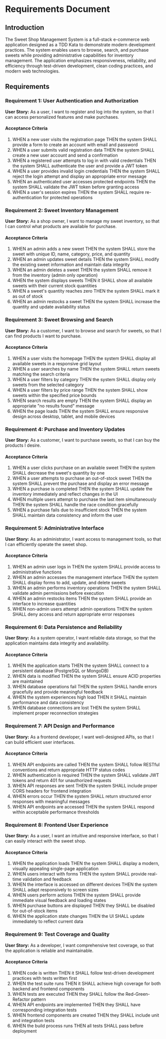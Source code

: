 # Requirements Document

## Introduction

The Sweet Shop Management System is a full-stack e-commerce web application designed as a TDD Kata to demonstrate modern development practices. The system enables users to browse, search, and purchase sweets while providing administrative capabilities for inventory management. The application emphasizes responsiveness, reliability, and efficiency through test-driven development, clean coding practices, and modern web technologies.

## Requirements

### Requirement 1: User Authentication and Authorization

**User Story:** As a user, I want to register and log into the system, so that I can access personalized features and make purchases.

#### Acceptance Criteria

1. WHEN a new user visits the registration page THEN the system SHALL provide a form to create an account with email and password
2. WHEN a user submits valid registration data THEN the system SHALL create a new user account and send a confirmation
3. WHEN a registered user attempts to log in with valid credentials THEN the system SHALL authenticate the user and provide a JWT token
4. WHEN a user provides invalid login credentials THEN the system SHALL reject the login attempt and display an appropriate error message
5. WHEN an authenticated user accesses protected endpoints THEN the system SHALL validate the JWT token before granting access
6. WHEN a user's session expires THEN the system SHALL require re-authentication for protected operations

### Requirement 2: Sweet Inventory Management

**User Story:** As a shop owner, I want to manage my sweet inventory, so that I can control what products are available for purchase.

#### Acceptance Criteria

1. WHEN an admin adds a new sweet THEN the system SHALL store the sweet with unique ID, name, category, price, and quantity
2. WHEN an admin updates sweet details THEN the system SHALL modify the existing sweet information and maintain data integrity
3. WHEN an admin deletes a sweet THEN the system SHALL remove it from the inventory (admin only operation)
4. WHEN the system displays sweets THEN it SHALL show all available sweets with their current stock quantities
5. WHEN a sweet's quantity reaches zero THEN the system SHALL mark it as out of stock
6. WHEN an admin restocks a sweet THEN the system SHALL increase the quantity and update availability status

### Requirement 3: Sweet Browsing and Search

**User Story:** As a customer, I want to browse and search for sweets, so that I can find products I want to purchase.

#### Acceptance Criteria

1. WHEN a user visits the homepage THEN the system SHALL display all available sweets in a responsive grid layout
2. WHEN a user searches by name THEN the system SHALL return sweets matching the search criteria
3. WHEN a user filters by category THEN the system SHALL display only sweets from the selected category
4. WHEN a user filters by price range THEN the system SHALL show sweets within the specified price bounds
5. WHEN search results are empty THEN the system SHALL display an appropriate "no results found" message
6. WHEN the page loads THEN the system SHALL ensure responsive design across desktop, tablet, and mobile devices

### Requirement 4: Purchase and Inventory Updates

**User Story:** As a customer, I want to purchase sweets, so that I can buy the products I desire.

#### Acceptance Criteria

1. WHEN a user clicks purchase on an available sweet THEN the system SHALL decrease the sweet's quantity by one
2. WHEN a user attempts to purchase an out-of-stock sweet THEN the system SHALL prevent the purchase and display an error message
3. WHEN a purchase is completed THEN the system SHALL update the inventory immediately and reflect changes in the UI
4. WHEN multiple users attempt to purchase the last item simultaneously THEN the system SHALL handle the race condition gracefully
5. WHEN a purchase fails due to insufficient stock THEN the system SHALL maintain data consistency and inform the user

### Requirement 5: Administrative Interface

**User Story:** As an administrator, I want access to management tools, so that I can efficiently operate the sweet shop.

#### Acceptance Criteria

1. WHEN an admin user logs in THEN the system SHALL provide access to administrative functions
2. WHEN an admin accesses the management interface THEN the system SHALL display forms to add, update, and delete sweets
3. WHEN an admin performs inventory operations THEN the system SHALL validate admin permissions before execution
4. WHEN an admin restocks items THEN the system SHALL provide an interface to increase quantities
5. WHEN non-admin users attempt admin operations THEN the system SHALL deny access and return appropriate error responses

### Requirement 6: Data Persistence and Reliability

**User Story:** As a system operator, I want reliable data storage, so that the application maintains data integrity and availability.

#### Acceptance Criteria

1. WHEN the application starts THEN the system SHALL connect to a persistent database (PostgreSQL or MongoDB)
2. WHEN data is modified THEN the system SHALL ensure ACID properties are maintained
3. WHEN database operations fail THEN the system SHALL handle errors gracefully and provide meaningful feedback
4. WHEN the system experiences high load THEN it SHALL maintain performance and data consistency
5. WHEN database connections are lost THEN the system SHALL implement proper reconnection strategies

### Requirement 7: API Design and Performance

**User Story:** As a frontend developer, I want well-designed APIs, so that I can build efficient user interfaces.

#### Acceptance Criteria

1. WHEN API endpoints are called THEN the system SHALL follow RESTful conventions and return appropriate HTTP status codes
2. WHEN authentication is required THEN the system SHALL validate JWT tokens and return 401 for unauthorized requests
3. WHEN API responses are sent THEN the system SHALL include proper CORS headers for frontend integration
4. WHEN errors occur THEN the system SHALL return structured error responses with meaningful messages
5. WHEN API endpoints are accessed THEN the system SHALL respond within acceptable performance thresholds

### Requirement 8: Frontend User Experience

**User Story:** As a user, I want an intuitive and responsive interface, so that I can easily interact with the sweet shop.

#### Acceptance Criteria

1. WHEN the application loads THEN the system SHALL display a modern, visually appealing single-page application
2. WHEN users interact with forms THEN the system SHALL provide real-time validation and feedback
3. WHEN the interface is accessed on different devices THEN the system SHALL adapt responsively to screen sizes
4. WHEN users perform actions THEN the system SHALL provide immediate visual feedback and loading states
5. WHEN purchase buttons are displayed THEN they SHALL be disabled for out-of-stock items
6. WHEN the application state changes THEN the UI SHALL update immediately to reflect current data

### Requirement 9: Test Coverage and Quality

**User Story:** As a developer, I want comprehensive test coverage, so that the application is reliable and maintainable.

#### Acceptance Criteria

1. WHEN code is written THEN it SHALL follow test-driven development practices with tests written first
2. WHEN the test suite runs THEN it SHALL achieve high coverage for both backend and frontend components
3. WHEN tests are executed THEN they SHALL follow the Red-Green-Refactor pattern
4. WHEN API endpoints are implemented THEN they SHALL have corresponding integration tests
5. WHEN frontend components are created THEN they SHALL include unit and integration tests
6. WHEN the build process runs THEN all tests SHALL pass before deployment